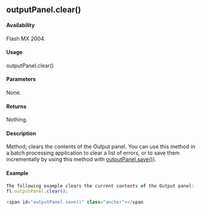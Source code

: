 ## outputPanel.clear()

#### Availability

Flash MX 2004.

#### Usage

outputPanel.clear()

#### Parameters

None.

#### Returns

Nothing.

#### Description

Method; clears the contents of the Output panel. You can use this method in a batch processing application to clear a list of errors, or to save them incrementally by using this method with [outputPanel.save()](../outputPanel_object/outputPane1.md)).

#### Example

```javascript
The following example clears the current contents of the Output panel:
fl.outputPanel.clear();

<span id="outputPanel.save()" class="anchor"></span
```